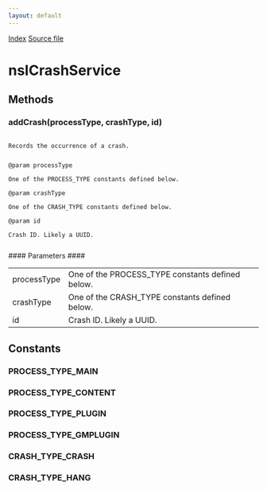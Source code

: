 ```yaml
---
layout: default
---
```

<div id='links'><a href="../index.html">Index</a>
<a href="http://dxr.mozilla.org/mozilla-central/source/toolkit/components/crashes/nsICrashService.idl">Source file</a>
</div>

# nsICrashService #

## Methods ##

### addCrash(processType, crashType, id) ###
<code>  
Records the occurrence of a crash.  
  
@param processType  
       One of the PROCESS_TYPE constants defined below.  
@param crashType  
       One of the CRASH_TYPE constants defined below.  
@param id  
       Crash ID. Likely a UUID.  
  
</code>
#### Parameters ####

<table>

<tr>
<td>processType</td>
<td>       One of the PROCESS_TYPE constants defined below.  
</td>
</tr>

<tr>
<td>crashType</td>
<td>       One of the CRASH_TYPE constants defined below.  
</td>
</tr>

<tr>
<td>id</td>
<td>       Crash ID. Likely a UUID.  
</td>
</tr>

</table>

## Constants ##

### PROCESS_TYPE_MAIN ###

### PROCESS_TYPE_CONTENT ###

### PROCESS_TYPE_PLUGIN ###

### PROCESS_TYPE_GMPLUGIN ###

### CRASH_TYPE_CRASH ###

### CRASH_TYPE_HANG ###
